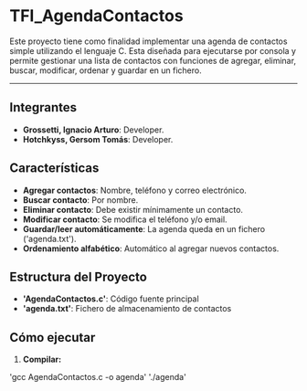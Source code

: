# TFI_AgendaContactos 

Este proyecto tiene como finalidad implementar una agenda de contactos simple utilizando el lenguaje C.
Esta diseñada para ejecutarse por consola y permite gestionar una lista de contactos con funciones de agregar, eliminar, buscar, modificar, ordenar y guardar en un fichero.

---

## Integrantes

- **Grossetti, Ignacio Arturo**: Developer.
- **Hotchkyss, Gersom Tomás**: Developer.

## Características

- **Agregar contactos**: Nombre, teléfono y correo electrónico.
- **Buscar contacto**: Por nombre.
- **Eliminar contacto**: Debe existir mínimamente un contacto.
- **Modificar contacto**: Se modifica el teléfono y/o email.
- **Guardar/leer automáticamente**: La agenda queda en un fichero ('agenda.txt').
- **Ordenamiento alfabético**: Automático al agregar nuevos contactos.

## Estructura del Proyecto

- **'AgendaContactos.c'**: Código fuente principal
- **'agenda.txt'**: Fichero de almacenamiento de contactos

## Cómo ejecutar

1. **Compilar:**

'gcc AgendaContactos.c -o agenda'
'./agenda'


  

